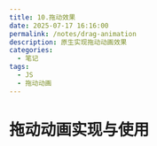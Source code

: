 ```yaml
---
title: 10.拖动效果
date: 2025-07-17 16:16:00
permalink: /notes/drag-animation
description: 原生实现拖动动画效果
categories:
  - 笔记
tags:
  - JS
  - 拖动动画
---
```


# 拖动动画实现与使用

<demo react="react/Animate/Drag/index.tsx" 
:reactFiles="['react/Animate/Drag/index.tsx','react/Animate/Drag/index.scss']" 
/>

<demo vue="vue/DragGrid/index.vue"
:vueFiles="['vue/DragGrid/index.vue','vue/DragGrid/DialogBox.vue','vue/DragGrid/GridCell.vue','vue/DragGrid/GridSystem.vue','vue/DragGrid/SideBar.vue','vue/DragGrid/gridUtils.ts','vue/DragGrid/useDragDrop.ts','vue/DragGrid/useGridLayout.ts
]"
/>
